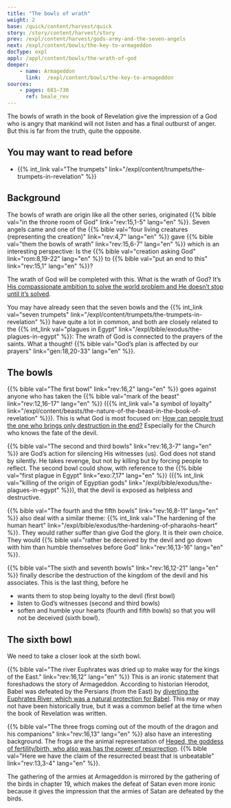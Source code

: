```yaml
---
title: "The bowls of wrath"
weight: 2
base: /quick/content/harvest/quick
story: /story/content/harvest/story
prev: /expl/content/harvest/gods-army-and-the-seven-angels
next: /expl/content/bowls/the-key-to-armageddon
docType: expl
appl: /appl/content/bowls/the-wrath-of-god
deeper:
    - name: Armageddon
      link:  /expl/content/bowls/the-key-to-armageddon
sources: 
    - pages: 681–730
      ref: beale_rev
---
```


The bowls of wrath in the book of Revelation give the impression of a God who is angry that mankind will not listen and has a final outburst of anger. But this is far from the truth, quite the opposite.

## You may want to read before

<a name="6ee4"></a>
- {{% int_link val="The trumpets" link="/expl/content/trumpets/the-trumpets-in-revelation" %}}

## Background

<a name="a84e"></a>
The bowls of wrath are origin like all the other series, originated {{% bible val="in the throne room of God" link="rev:15,1-5" lang="en" %}}. Seven angels came and one of the {{% bible val="four living creatures (representing the creation)" link="rev:4,7" lang="en" %}} gave {{% bible val="them the bowls of wrath" link="rev:15,6-7" lang="en" %}} which is an interesting perspective: Is the {{% bible val="creation asking God" link="rom:8,19-22" lang="en" %}} to {{% bible val="put an end to this" link="rev:15,1" lang="en" %}}?

The wrath of God will be completed with this. What is the wrath of God? It’s [His compassionate ambition to solve the world problem and He doesn’t stop until it’s solved](https://moodyaudio.com/products/good-and-beautiful-god-part-6).

You may have already seen that the seven bowls and the {{% int_link val="seven trumpets" link="/expl/content/trumpets/the-trumpets-in-revelation" %}} have quite a lot in common, and both are closely related to the {{% int_link val="plagues in Egypt" link="/expl/bible/exodus/the-plagues-in-egypt" %}}: The wrath of God is connected to the prayers of the saints. What a thought! {{% bible val="God’s plan is affected by our prayers" link="gen:18,20-33" lang="en" %}}.

## The bowls

<a name="7ced"></a>
{{% bible val="The first bowl" link="rev:16,2" lang="en" %}} goes against anyone who has taken the {{% bible val="mark of the beast" link="rev:12,16-17" lang="en" %}} ({{% int_link val="a symbol of loyalty" link="/expl/content/beasts/the-nature-of-the-beast-in-the-book-of-revelation" %}}). This is what God is most focused on: [How can people trust the one who brings only destruction in the end?](https://www.bibleserver.com/NIV/Revelation6%3A1-11) Especially for the Church who knows the fate of the devil.

{{% bible val="The second and third bowls" link="rev:16,3-7" lang="en" %}} are God’s action for silencing His witnesses (us). God does not stand by silently. He takes revenge, but not by killing but by forcing people to reflect. The second bowl could show, with reference to the {{% bible val="first plague in Egypt" link="exo:7,17" lang="en" %}} ({{% int_link val="killing of the origin of Egyptian gods" link="/expl/bible/exodus/the-plagues-in-egypt" %}}), that the devil is exposed as helpless and destructive.

{{% bible val="The fourth and the fifth bowls" link="rev:16,8-11" lang="en" %}} also deal with a similar theme: {{% int_link val="The hardening of the human heart" link="/expl/bible/exodus/the-hardening-of-pharaohs-heart" %}}. They would rather suffer than give God the glory. It is their own choice. They would {{% bible val="rather be deceived by the devil and go down with him than humble themselves before God" link="rev:16,13-16" lang="en" %}}.

{{% bible val="The sixth and seventh bowls" link="rev:16,12-21" lang="en" %}} finally describe the destruction of the kingdom of the devil and his associates. This is the last thing, before he

- wants them to stop being loyalty to the devil (first bowl)
- listen to God’s witnesses (second and third bowls)
- soften and humble your hearts (fourth and fifth bowls) so that you will not be deceived (sixth bowl).

## The sixth bowl

<a name="a667"></a>
We need to take a closer look at the sixth bowl.

{{% bible val="The river Euphrates was dried up to make way for the kings of the East." link="rev:16,12" lang="en" %}} This is an ironic statement that foreshadows the story of Armageddon. According to historian Herodot, Babel was defeated by the Persians (from the East) by [diverting the Euphrates River, which was a natural protection for Babel](https://en.wikipedia.org/wiki/Fall_of_Babylon#Historiography). This may or may not have been historically true, but it was a common belief at the time when the book of Revelation was written.

{{% bible val="The three frogs coming out of the mouth of the dragon and his companions" link="rev:16,13" lang="en" %}} also have an interesting background. The frogs are the animal representation of [Heqed, the goddess of fertility/birth, who also was has the power of resurrection](https://en.wikipedia.org/wiki/Heqet). {{% bible val="Here we have the claim of the resurrected beast that is unbeatable" link="rev:13,3-4" lang="en" %}}.

The gathering of the armies at Armageddon is mirrored by the gathering of the birds in chapter 19, which makes the defeat of Satan even more ironic because it gives the impression that the armies of Satan are defeated by the birds.
